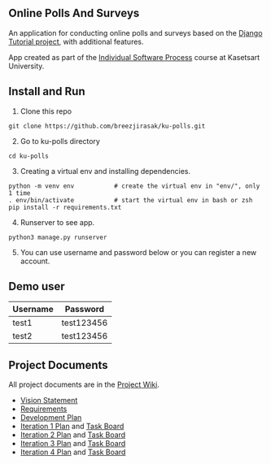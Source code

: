 ## Online Polls And Surveys

An application for conducting online polls and surveys based
on the [Django Tutorial project](https://docs.djangoproject.com/en/4.1/intro/tutorial01/), with
additional features.

App created as part of the [Individual Software Process](
https://cpske.github.io/ISP) course at Kasetsart University.

## Install and Run

1. Clone this repo

```
git clone https://github.com/breezjirasak/ku-polls.git
```

2. Go to ku-polls directory

```
cd ku-polls
```

3. Creating a virtual env and installing dependencies.

```
python -m venv env           # create the virtual env in "env/", only 1 time
. env/bin/activate           # start the virtual env in bash or zsh
pip install -r requirements.txt
```

4. Runserver to see app.

```
python3 manage.py runserver
```

5. You can use username and password below or you can register a new account.

## Demo user

| Username  | Password  |
|-----------|-----------|
|   test1   | test123456 |
|   test2   | test123456 |

## Project Documents

All project documents are in the [Project Wiki](../../wiki/Home).

- [Vision Statement](../../wiki/Vision%20Statement)
- [Requirements](../../wiki/Requirements)
- [Development Plan](../../wiki/Development%20Plan)
- [Iteration 1 Plan](../../wiki/Iteration%201%20Plan) and [Task Board](https://github.com/users/breezjirasak/projects/1/views/2)
- [Iteration 2 Plan](../../wiki/Iteration%202%20Plan) and [Task Board](https://github.com/users/breezjirasak/projects/1/views/5)
- [Iteration 3 Plan](../../wiki/Iteration%203%20Plan) and [Task Board](https://github.com/users/breezjirasak/projects/1/views/6)
- [Iteration 4 Plan](../../wiki/Iteration%204%20Plan) and [Task Board](https://github.com/users/breezjirasak/projects/1/views/7)


